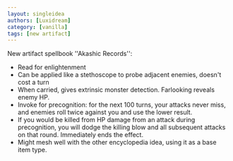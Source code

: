 ```yaml
---
layout: singleidea
authors: [Luxidream]
category: [vanilla]
tags: [new artifact]
---
```

New artifact spellbook ''Akashic Records'':
* Read for enlightenment
* Can be applied like a stethoscope to probe adjacent enemies, doesn't cost a turn
* When carried, gives extrinsic monster detection. Farlooking reveals enemy HP.
* Invoke for precognition: for the next 100 turns, your attacks never miss, and enemies roll twice against you and use the lower result.
* If you would be killed from HP damage from an attack during precognition, you will dodge the killing blow and all subsequent attacks on that round. Immediately ends the effect.
* Might mesh well with the other encyclopedia idea, using it as a base item type.
